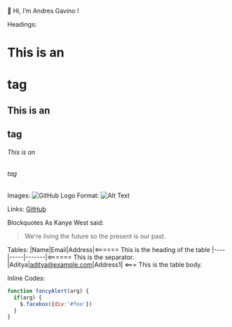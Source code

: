👋 Hi, I’m Andres Gavino !

Headings:
# This is an <h1> tag
## This is an <h2> tag
###### This is an <h6> tag


Images:
![GitHub Logo](/images/logo.png)
Format: ![Alt Text](url)


Links:
[GitHub](http://github.com)


Blockquotes
As Kanye West said:
> We're living the future so
> the present is our past.


Tables:
|Name|Email|Address|<====== This is the heading of the table
|----|-----|-------|<====== This is the separator.
|Aditya|aditya@example.com|Address1| <=== This is the table body.


Inline Codes:
```javascript
function fancyAlert(arg) {
  if(arg) {
    $.facebox({div:'#foo'})
  }
}
